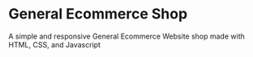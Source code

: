 # General Ecommerce Shop

A simple and responsive General Ecommerce Website shop made with HTML, CSS, and Javascript
